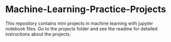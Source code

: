 # Machine-Learning-Practice-Projects
This repository contains mini projects in machine learning with jupyter notebook files. Go to the projects folder and see the readme for detailed instructions about the projects.

